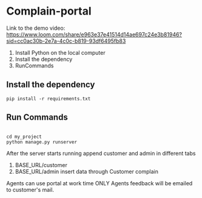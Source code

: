 # Complain-portal
Link to the demo video:
https://www.loom.com/share/e963e37e41514d14ae697c24e3b81946?sid=cc0ac30b-2e7a-4c0c-b819-93df6495fb83

1. Install Python on the local computer
2. Install the dependency
3. RunCommands
## Install the dependency
```
pip install -r requirements.txt

```
## Run Commands
```

cd my_project
python manage.py runserver
```

After the server starts running append customer and admin in different tabs 
1. BASE_URL/customer
2. BASE_URL/admin
insert data through Customer complain

Agents can use portal at work time ONLY
Agents feedback will be emailed to customer's mail.
